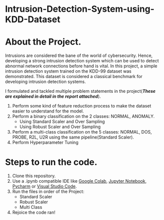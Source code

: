 # Intrusion-Detection-System-using-KDD-Dataset

# About the Project.

Intrusions are considered the bane of the world of cybersecurity.
Hence, developing a strong intrusion detection system which can
be used to detect abnormal network connections before hand is
vital. In this project, a simple intrusion detection system trained
on the KDD-99 dataset was demonstrated. This dataset is considered a classical benchmark for developing intrusion detection systems.

I formulated and tackled multiple problem statements in the project(***These are explained in detail in the report attached***).
1. Perform some kind of feature reduction process to make the dataset easier
to understand for the model.
2. Perform a binary classification on the 2 classes: NORMAL, ANOMALY.
   - Using Standard Scaler and Over Sampling
   - Using Robust Scaler and Over Sampling
3. Perform a multi-class classification on the 5 classes: NORMAL, DOS,
PROBE, R2L, U2R using the same pipeline(Standard Scaler).
4. Perform Hyperparameter Tuning

# Steps to run the code.
1. Clone this repository.
2. Use a .ipynb compatible IDE like [Google Colab](https://research.google.com/colaboratory/), [Jupyter Notebook](https://www.anaconda.com/download), [Pycharm](https://www.jetbrains.com/pycharm/download/) or [Visual Studio Code](https://code.visualstudio.com/download).
3. Run the files in order of the Project:
    - Standard Scaler
    - Robust Scaler
    - Multi Class
4. Rejoice the code ran!


